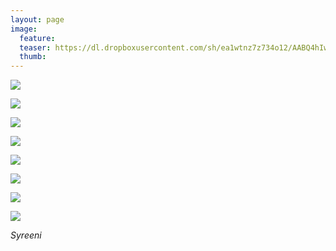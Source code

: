 ```yaml
---
layout: page
image:
  feature:
  teaser: https://dl.dropboxusercontent.com/sh/ea1wtnz7z734o12/AABQ4hIwF99JI0iGzG2ToXr3a/luontokuvat/kes%C3%A4/3/DS18994-245px.jpg
  thumb:
---
```


[![](https://dl.dropboxusercontent.com/sh/ea1wtnz7z734o12/AACUsd_GG2f9kDK4JyQASel8a/luontokuvat/kes%C3%A4/3/DS18535-800px.jpg)](https://dl.dropboxusercontent.com/sh/ea1wtnz7z734o12/AAC0VpUPQyk8e_RW1kHUElHia/luontokuvat/kes%C3%A4/3/DS18535.jpg)

[![](https://dl.dropboxusercontent.com/sh/ea1wtnz7z734o12/AAA2VK4efonwnCHsjaK_K-ffa/luontokuvat/kes%C3%A4/3/DS18539-800px.jpg)](https://dl.dropboxusercontent.com/sh/ea1wtnz7z734o12/AACryWI2xa6LQlDC82fJy8F0a/luontokuvat/kes%C3%A4/3/DS18539.jpg)

[![](https://dl.dropboxusercontent.com/sh/ea1wtnz7z734o12/AADCPxbe32qjMWEQYC27DnRIa/luontokuvat/kes%C3%A4/3/DS18520-800px.jpg)](https://dl.dropboxusercontent.com/sh/ea1wtnz7z734o12/AAAMibwuK1CV9bs7BaKXUX4ua/luontokuvat/kes%C3%A4/3/DS18520.jpg)

[![](https://dl.dropboxusercontent.com/sh/ea1wtnz7z734o12/AAD_pP33n4rmsY6SjalWaZB3a/luontokuvat/kes%C3%A4/3/DS19124-800px.jpg)](https://dl.dropboxusercontent.com/sh/ea1wtnz7z734o12/AADOLeBO5_OpwBmW8-RDM2nZa/luontokuvat/kes%C3%A4/3/DS19124.jpg)

[![](https://dl.dropboxusercontent.com/sh/ea1wtnz7z734o12/AAAkT42_Olt2rd4BCBRIdMZAa/luontokuvat/kes%C3%A4/3/DS19127-800px.jpg)](https://dl.dropboxusercontent.com/sh/ea1wtnz7z734o12/AAAIpnGURirvvmt2M_nBPqiya/luontokuvat/kes%C3%A4/3/DS19127.jpg)

[![](https://dl.dropboxusercontent.com/sh/ea1wtnz7z734o12/AADd1k61aoET2RHlf_jZ6ksUa/luontokuvat/kes%C3%A4/3/DS18993-800px.jpg)](https://dl.dropboxusercontent.com/sh/ea1wtnz7z734o12/AADGZ2l-gFXpDI0W9EyO484Ea/luontokuvat/kes%C3%A4/3/DS18993.jpg)

[![](https://dl.dropboxusercontent.com/sh/ea1wtnz7z734o12/AACTYMrb22QY0wqSFQNykKqKa/luontokuvat/kes%C3%A4/3/DS18994-800px.jpg)](https://dl.dropboxusercontent.com/sh/ea1wtnz7z734o12/AADEiCEYgDedcWggYdfOetbCa/luontokuvat/kes%C3%A4/3/DS18994.jpg)

[![](https://dl.dropboxusercontent.com/sh/ea1wtnz7z734o12/AABVb4NNDeFZ5X6VIUex7szTa/luontokuvat/kes%C3%A4/3/DS18998-800px.jpg)](https://dl.dropboxusercontent.com/sh/ea1wtnz7z734o12/AACG0q5Pu_w_fAjl4GfLgSPea/luontokuvat/kes%C3%A4/3/DS18998.jpg)

*Syreeni*
